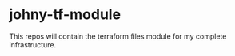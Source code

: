 # johny-tf-module
This repos will contain the terraform files module for my complete infrastructure.

